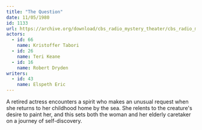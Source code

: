 ```yaml
---
title: "The Question"
date: 11/05/1980
id: 1133
url: https://archive.org/download/cbs_radio_mystery_theater/cbs_radio_mystery_theater-1101-1150.zip/cbs_radio_mystery_theater-1101-1150%2Fcbsrmt_1133_the_question.mp3
actors:  
  - id: 66
    name: Kristoffer Tabori  
  - id: 26
    name: Teri Keane  
  - id: 16
    name: Robert Dryden
writers:  
  - id: 43
    name: Elspeth Eric
---
```

A retired actress encounters a spirit who makes an unusual request when she returns to her childhood home by the sea. She relents to the creature's desire to paint her, and this sets both the woman and her elderly caretaker on a journey of self-discovery.